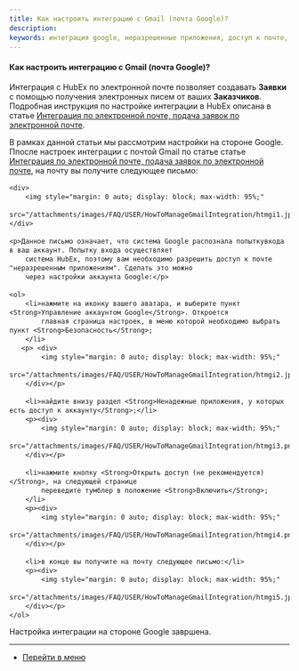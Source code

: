 ```yaml
---
title: Как настроить интеграцию с Gmail (почта Google)?
description: 
keywords: интеграция google, неразрешенные приложения, доступ к почте, hubex, хабекс, хубекс, хабикс
---
```



#### Как настроить интеграцию с Gmail (почта Google)?
<html>
<meta charset="utf-8">

</html>

<body>
<p>Интеграция с HubEx по электронной почте позволяет создавать <Strong>Заявки</Strong> с помощью получения электронных писем от ваших
    <Strong>Заказчиков</Strong>. Подробная инструкция по настройке интеграции в HubEx описана в статье <a
            href="https://wiki.hubex.ru/docs/FAQ/RU/admin/TicketMail.html">Интеграция по электронной почте, подача
        заявок по электронной почте</a>. </p>
<p>В рамках данной статьи мы рассмотрим настройки на стороне Google. Ппосле настроек интеграции с почтой Gmail по статье статье <a
            href="https://wiki.hubex.ru/docs/FAQ/RU/admin/TicketMail.html">Интеграция по электронной почте, подача
        заявок по электронной почте</a>, на почту вы получите следующее письмо:</p>

    <div>
        <img style="margin: 0 auto; display: block; max-width: 95%;"
             src="/attachments/images/FAQ/USER/HowToManageGmailIntegration/htmgi1.jpg"/>
    </div>

    <p>Данное письмо означает, что система Google распознала попыткувхода в ваш аккаунт. Попытку входа осуществляет
        система HubEx, поэтому вам необходимо разрешить доступ к почте "неразрешенным приложениям". Сделать это можно
        через настройки аккаунта Google:</p>

    <ol>
        <li>нажмите на иконку вашего аватара, и выберите пункт <Strong>Управление аккаунтом Google</Strong>. Откроется
            главная страница настроек, в меню которой необходимо выбрать пункт <Strong>Безопасность</Strong>;
        </li>
       <p> <div>
            <img style="margin: 0 auto; display: block; max-width: 95%;"
                 src="/attachments/images/FAQ/USER/HowToManageGmailIntegration/htmgi2.jpg"/>
        </div></p>

        <li>найдите внизу раздел <Strong>Ненадежные приложения, у которых есть доступ к аккаунту</Strong>;</li>
        <p><div>
            <img style="margin: 0 auto; display: block; max-width: 95%;"
                 src="/attachments/images/FAQ/USER/HowToManageGmailIntegration/htmgi3.png"/>
        </div></p>

        <li>нажмите кнопку <Strong>Открыть доступ (не рекомендуется)</Strong>, на следующей странице
            переведите тумблер в положение <Strong>Включить</Strong>;
        </li>
        <p><div>
            <img style="margin: 0 auto; display: block; max-width: 95%;"
                 src="/attachments/images/FAQ/USER/HowToManageGmailIntegration/htmgi4.png"/>
        </div></p>

        <li>в конце вы получите на почту следующее письмо:</li>
        <p><div>
            <img style="margin: 0 auto; display: block; max-width: 95%;"
                 src="/attachments/images/FAQ/USER/HowToManageGmailIntegration/htmgi5.jpg"/>
        </div></p>
    </ol>

<p>Настройка интеграции на стороне Google завршена.</p>
</body>

___
- [Перейти в меню](http://wiki.hubex.ru)
